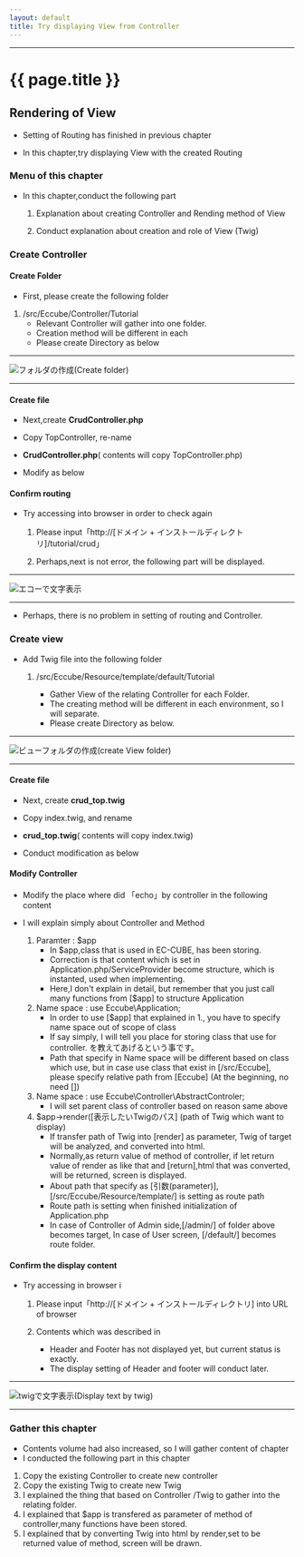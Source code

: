 ```yaml
---
layout: default
title: Try displaying View from Controller
---
```


---

# {{ page.title }}


## Rendering of View

- Setting of Routing has finished in previous chapter

- In this chapter,try displaying View with the created Routing

### Menu of this chapter

- In this chapter,conduct the following part

    1. Explanation about creating Controller and Rending method of View

    1. Conduct explanation about creation and role of View (Twig)

### Create Controller

#### Create Folder

- First, please create the following folder

1. /src/Eccube/Controller/Tutorial
    - Relevant Controller will gather into one folder.
    - Creation method will be different in each
    - Please create Directory as below

---

![フォルダの作成](/images/img-tutorial2-make-dir.png)(Create folder)

---

#### Create file

- Next,create **CrudController.php**

- Copy TopController, re-name

- **CrudController.php**( contents will copy TopController.php)

<script src="http://gist-it.appspot.com/https://github.com/EC-CUBE/ec-cube.github.io/blob/master/Source/tutorial_2/CrudController_before.php"></script>

<!--
```
<?php
/*
 * This file is part of EC-CUBE
 *
 * Copyright(c) 2000-2015 LOCKON CO.,LTD. All Rights Reserved.
 *
 * http://www.lockon.co.jp/
 *
 * This program is free software; you can redistribute it and/or
 * modify it under the terms of the GNU General Public License
 * as published by the Free Software Foundation; either version 2
 * of the License, or (at your option) any later version.
 *
 * This program is distributed in the hope that it will be useful,
 * but WITHOUT ANY WARRANTY; without even the implied warranty of
 * MERCHANTABILITY or FITNESS FOR A PARTICULAR PURPOSE.  See the
 * GNU General Public License for more details.
 *
 * You should have received a copy of the GNU General Public License
 * along with this program; if not, write to the Free Software
 * Foundation, Inc., 59 Temple Place - Suite 330, Boston, MA  02111-1307, USA.
 */


namespace Eccube\Controller;

use Eccube\Application;

class TopController
{

    public function index(Application $app)
    {
        return $app->render('index.twig');
    }
}
```
-->

- Modify as below

<script src="http://gist-it.appspot.com/https://github.com/EC-CUBE/ec-cube.github.io/blob/master/Source/tutorial_2/CrudController_after.php"></script>

<!--
```
<?php
/*
 * This file is part of EC-CUBE
 *
 * Copyright(c) 2000-2015 LOCKON CO.,LTD. All Rights Reserved.
 *
 * http://www.lockon.co.jp/
 *
 * This program is free software; you can redistribute it and/or
 * modify it under the terms of the GNU General Public License
 * as published by the Free Software Foundation; either version 2
 * of the License, or (at your option) any later version.
 *
 * This program is distributed in the hope that it will be useful,
 * but WITHOUT ANY WARRANTY; without even the implied warranty of
 * MERCHANTABILITY or FITNESS FOR A PARTICULAR PURPOSE.  See the
 * GNU General Public License for more details.
 *
 * You should have received a copy of the GNU General Public License
 * along with this program; if not, write to the Free Software
 * Foundation, Inc., 59 Temple Place - Suite 330, Boston, MA  02111-1307, USA.
 */


namespace Eccube\Controller\Tutorial; ★フォルダのパスを追加

use Eccube\Application;
use Eccube\Controller\AbstractController; ★親コントローラーのパスを追加

class CrudController extends AbstractController ★クラス名を修正 + 親コントローラーを継承
{

    public function index(Application $app)
    {
        echo 'First Tutorial';★追記
        exit();★追記
        //return $app->render('index.twig');★一旦コメントアウト
    }
}
```
-->

#### Confirm routing

- Try accessing into browser in order to check again

    1. Please input「http://[ドメイン + インストールディレクトリ]/tutorial/crud」

    1. Perhaps,next is not error, the following part will be displayed.

---

![エコーで文字表示](/images/img-tutorial2-echo-str.png)

---

- Perhaps, there is no problem in setting of routing and Controller. 

### Create view

- Add Twig file into the following folder

    1. /src/Eccube/Resource/template/default/Tutorial

        - Gather View of the relating Controller for each Folder.
        - The creating method will be different in each environment, so I will separate.
        - Please create Directory as below.

---

![ビューフォルダの作成](/images/img-tutorial2-make-dir.png)(create View folder)

---

#### Create file

- Next, create **crud_top.twig**

- Copy index.twig, and rename

- **crud_top.twig**( contents will copy index.twig)

<script src="http://gist-it.appspot.com/https://github.com/EC-CUBE/ec-cube.github.io/blob/master/Source/tutorial_2/crud_top_before.twig"></script>

<!--
```
｛＃
This file is part of EC-CUBE

Copyright(c) 2000-2015 LOCKON CO.,LTD. All Rights Reserved.

http://www.lockon.co.jp/

This program is free software; you can redistribute it and/or
modify it under the terms of the GNU General Public License
as published by the Free Software Foundation; either version 2
of the License, or (at your option) any later version.

This program is distributed in the hope that it will be useful,
but WITHOUT ANY WARRANTY; without even the implied warranty of
MERCHANTABILITY or FITNESS FOR A PARTICULAR PURPOSE.  See the
GNU General Public License for more details.

You should have received a copy of the GNU General Public License
along with this program; if not, write to the Free Software
Foundation, Inc., 59 Temple Place - Suite 330, Boston, MA  02111-1307, USA.
＃｝

｛％ extends 'default_frame.twig' ％｝

｛％ set body_class = 'front_page' ％｝

｛％ block javascript ％｝
<script>
$(function(){
    $('.main_visual').slick({
        dots: true,
        arrows: false,
        autoplay: true,
        speed: 300
    });
});
</script>
｛％ endblock ％｝

｛％ block main ％｝
    <div class="row">
       <div class="col-sm-12">
            <div class="main_visual">
                <div class="item">
                  <img src="{{ app.config.front_urlpath }}/img/top/mv01.jpg">
                </div>
                <div class="item">
                  <img src="{{ app.config.front_urlpath }}/img/top/mv02.jpg">
                </div>
                <div class="item">
                  <img src="{{ app.config.front_urlpath }}/img/top/mv03.jpg">
                </div>
            </div>
        </div>
    </div>
｛％ endblock ％｝
```
-->

- Conduct modification as below

<script src="http://gist-it.appspot.com/https://github.com/EC-CUBE/ec-cube.github.io/blob/master/Source/tutorial_2/crud_top_after.twig"></script>

<!--
```
｛＃
This file is part of EC-CUBE

Copyright(c) 2000-2015 LOCKON CO.,LTD. All Rights Reserved.

http://www.lockon.co.jp/

This program is free software; you can redistribute it and/or
modify it under the terms of the GNU General Public License
as published by the Free Software Foundation; either version 2
of the License, or (at your option) any later version.

This program is distributed in the hope that it will be useful,
but WITHOUT ANY WARRANTY; without even the implied warranty of
MERCHANTABILITY or FITNESS FOR A PARTICULAR PURPOSE.  See the
GNU General Public License for more details.

You should have received a copy of the GNU General Public License
along with this program; if not, write to the Free Software
Foundation, Inc., 59 Temple Place - Suite 330, Boston, MA  02111-1307, USA.
＃｝
｛％ extends 'default_frame.twig' ％｝

｛％ set body_class = 'front_page' ％｝

｛％ block javascript ％｝★<sctipt> ～ </script>を削除
｛％ endblock ％」

｛％ block main ％｝
    <div class="row">
       <div class="col-sm-12">
            <div class="main_wrap">★ID名称を変更「main_visual」→「main_wrap」、「main_visual」内を削除し新しく内容を追記
                <h1>CRUDチュートリアル</h1> ★追記
                <p>投稿を行なってください</p> ★追記
            </div>
        </div>
    </div>
｛％ endblock ％｝
```
-->

#### Modify Controller

- Modify the place where did 「echo」by controller in the following content

<script src="http://gist-it.appspot.com/https://github.com/EC-CUBE/ec-cube.github.io/blob/master/Source/tutorial_2/CrudController_modified.php"></script>

<!--
```
<?php
/*
 * This file is part of EC-CUBE
 *
 * Copyright(c) 2000-2015 LOCKON CO.,LTD. All Rights Reserved.
 *
 * http://www.lockon.co.jp/
 *
 * This program is free software; you can redistribute it and/or
 * modify it under the terms of the GNU General Public License
 * as published by the Free Software Foundation; either version 2
 * of the License, or (at your option) any later version.
 *
 * This program is distributed in the hope that it will be useful,
 * but WITHOUT ANY WARRANTY; without even the implied warranty of
 * MERCHANTABILITY or FITNESS FOR A PARTICULAR PURPOSE.  See the
 * GNU General Public License for more details.
 *
 * You should have received a copy of the GNU General Public License
 * along with this program; if not, write to the Free Software
 * Foundation, Inc., 59 Temple Place - Suite 330, Boston, MA  02111-1307, USA.
 */


namespace Eccube\Controller\Tutorial;

use Eccube\Application;
use Eccube\Controller\AbstractController;

class CrudController extends AbstractController
{

    public function index(Application $app)
    {
        return $app->render('Tutorial/crud_top.twig');★修正箇所(コメント部と、echo、exitを削除)
    }
}
```
-->

-  I will explain simply about Controller and Method  

    1. Paramter : $app
        - In $app,class that is used in EC-CUBE, has been storing.
        - Correction is that content which is set in Application.php/ServiceProvider become structure, which is instanted, used when implementing.
        - Here,I don't explain in detail, but remember that you just call many functions from [$app] to structure Application
    1. Name space : use Eccube\Application;
        - In order to use [$app] that explained in 1., you have to specify name space out of scope of class
        - If say simply, I will tell you place for storing class that use for controller. を教えてあげるという事です。
        - Path that specify in Name space will be different based on class which use, but in case use class that exist in [/src/Eccube], please specify relative path from [Eccube] (At the beginning, no need [\])
    1. Name space : use Eccube\Controller\AbstractControler;
        - I will set parent class of controller based on reason same above
    1. $app->render([表示したいTwigのパス] (path of Twig which want to display)
        - If transfer path of Twig into [render] as parameter, Twig of target will be analyzed, and converted into html.
        - Normally,as return value of method of controller, if let return value of render as like that and [return],html that was converted, will be returned, screen is displayed.
        - About path that specify as [引数(parameter)], [/src/Eccube/Resource/template/] is setting as route path
        - Route path is setting when finished initialization of Application.php
        - In case of Controller of Admin side,[/admin/] of folder above becomes target, 
           In case of User screen, [/default/] becomes route folder.

#### Confirm the display content

- Try accessing in browser i

    1. Please input「http://[ドメイン + インストールディレクトリ] into URL of browser 

    1. Contents which was described in

        - Header and Footer has not displayed yet, but current status is exactly.
        - The display setting of Header and footer will conduct later.

---

![twigで文字表示](/images/img-tutorial2-view-rendar.png)(Display text by twig)

---

### Gather this chapter

- Contents volume had also increased, so I will gather content of chapter
- I conducted the following part in this chapter

1. Copy the existing Controller to create new controller
1. Copy the existing Twig to create new Twig
1. I explained the thing that based on Controller /Twig to gather into the relating folder.
1. I explained that $app is transfered as parameter of method of controller,many functions have been stored.
1. I explained that by converting Twig into html by render,set to be returned value of method, screen will be drawn.
